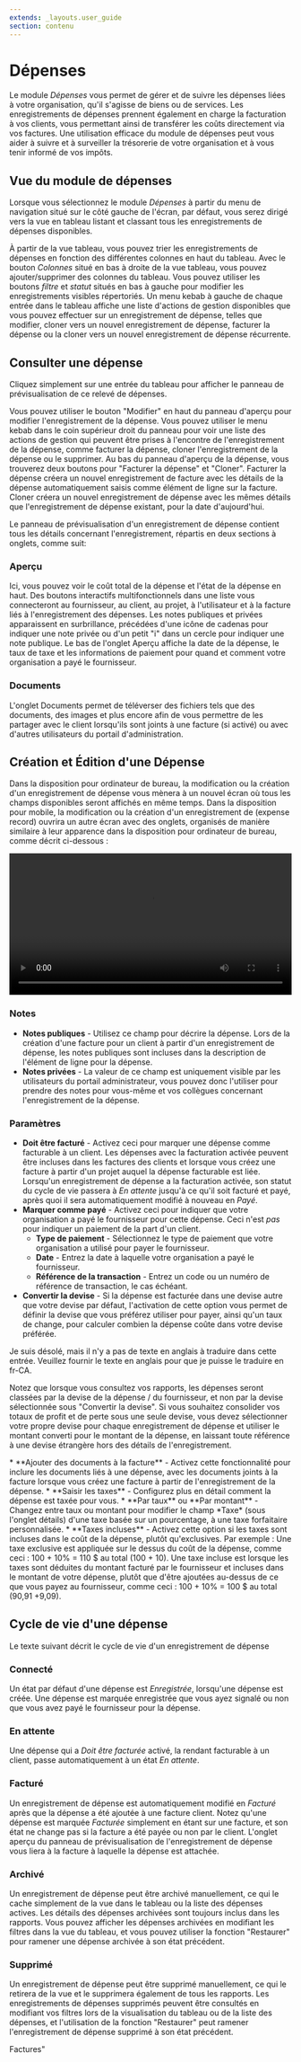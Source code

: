 ```yaml
---
extends: _layouts.user_guide
section: contenu
---
```


# Dépenses

Le module *Dépenses* vous permet de gérer et de suivre les dépenses liées à votre organisation, qu'il s'agisse de biens ou de services. Les enregistrements de dépenses prennent également en charge la facturation à vos clients, vous permettant ainsi de transférer les coûts directement via vos factures. Une utilisation efficace du module de dépenses peut vous aider à suivre et à surveiller la trésorerie de votre organisation et à vous tenir informé de vos impôts.

## Vue du module de dépenses
Lorsque vous sélectionnez le module *Dépenses* à partir du menu de navigation situé sur le côté gauche de l'écran, par défaut, vous serez dirigé vers la vue en tableau listant et classant tous les enregistrements de dépenses disponibles.

À partir de la vue tableau, vous pouvez trier les enregistrements de dépenses en fonction des différentes colonnes en haut du tableau. Avec le bouton *Colonnes* situé en bas à droite de la vue tableau, vous pouvez ajouter/supprimer des colonnes du tableau. Vous pouvez utiliser les boutons *filtre* et *statut* situés en bas à gauche pour modifier les enregistrements visibles répertoriés. Un menu kebab à gauche de chaque entrée dans le tableau affiche une liste d'actions de gestion disponibles que vous pouvez effectuer sur un enregistrement de dépense, telles que modifier, cloner vers un nouvel enregistrement de dépense, facturer la dépense ou la cloner vers un nouvel enregistrement de dépense récurrente.

## Consulter une dépense

Cliquez simplement sur une entrée du tableau pour afficher le panneau de prévisualisation de ce relevé de dépenses.

Vous pouvez utiliser le bouton "Modifier" en haut du panneau d'aperçu pour modifier l'enregistrement de la dépense. Vous pouvez utiliser le menu kebab dans le coin supérieur droit du panneau pour voir une liste des actions de gestion qui peuvent être prises à l'encontre de l'enregistrement de la dépense, comme facturer la dépense, cloner l'enregistrement de la dépense ou le supprimer. Au bas du panneau d'aperçu de la dépense, vous trouverez deux boutons pour "Facturer la dépense" et "Cloner". Facturer la dépense créera un nouvel enregistrement de facture avec les détails de la dépense automatiquement saisis comme élément de ligne sur la facture. Cloner créera un nouvel enregistrement de dépense avec les mêmes détails que l'enregistrement de dépense existant, pour la date d'aujourd'hui.

Le panneau de prévisualisation d'un enregistrement de dépense contient tous les détails concernant l'enregistrement, répartis en deux sections à onglets, comme suit:

### Aperçu

Ici, vous pouvez voir le coût total de la dépense et l'état de la dépense en haut. Des boutons interactifs multifonctionnels dans une liste vous connecteront au fournisseur, au client, au projet, à l'utilisateur et à la facture liés à l'enregistrement des dépenses. Les notes publiques et privées apparaissent en surbrillance, précédées d'une icône de cadenas pour indiquer une note privée ou d'un petit "i" dans un cercle pour indiquer une note publique. Le bas de l'onglet Aperçu affiche la date de la dépense, le taux de taxe et les informations de paiement pour quand et comment votre organisation a payé le fournisseur.

### Documents
L'onglet Documents permet de téléverser des fichiers tels que des documents, des images et plus encore afin de vous permettre de les partager avec le client lorsqu'ils sont joints à une facture (si activé) ou avec d'autres utilisateurs du portail d'administration.

## Création et Édition d'une Dépense

Dans la disposition pour ordinateur de bureau, la modification ou la création d'un enregistrement de dépense vous mènera à un nouvel écran où tous les champs disponibles seront affichés en même temps. Dans la disposition pour mobile, la modification ou la création d'un enregistrement de (expense record) ouvrira un autre écran avec des onglets, organisés de manière similaire à leur apparence dans la disposition pour ordinateur de bureau, comme décrit ci-dessous :

<video width="100%" controls>
  <source src="/assets/videos/expenses/create_expense.mp4" type="video/mp4">
Votre navigateur ne supporte pas la balise vidéo.
</video>



### Notes

* **Notes publiques** - Utilisez ce champ pour décrire la dépense. Lors de la création d'une facture pour un client à partir d'un enregistrement de dépense, les notes publiques sont incluses dans la description de l'élément de ligne pour la dépense.
* **Notes privées** - La valeur de ce champ est uniquement visible par les utilisateurs du portail administrateur, vous pouvez donc l'utiliser pour prendre des notes pour vous-même et vos collègues concernant l'enregistrement de la dépense.

### Paramètres

* **Doit être facturé** - Activez ceci pour marquer une dépense comme facturable à un client. Les dépenses avec la facturation activée peuvent être incluses dans les factures des clients et lorsque vous créez une facture à partir d'un projet auquel la dépense facturable est liée. Lorsqu'un enregistrement de dépense a la facturation activée, son statut du cycle de vie passera à *En attente* jusqu'à ce qu'il soit facturé et payé, après quoi il sera automatiquement modifié à nouveau en *Payé*.
* **Marquer comme payé** - Activez ceci pour indiquer que votre organisation a payé le fournisseur pour cette dépense. Ceci n'est *pas* pour indiquer un paiement de la part d'un client.
  * **Type de paiement** - Sélectionnez le type de paiement que votre organisation a utilisé pour payer le fournisseur.
  * **Date** - Entrez la date à laquelle votre organisation a payé le fournisseur.
  * **Référence de la transaction** - Entrez un code ou un numéro de référence de transaction, le cas échéant.
* **Convertir la devise** - Si la dépense est facturée dans une devise autre que votre devise par défaut, l'activation de cette option vous permet de définir la devise que vous préférez utiliser pour payer, ainsi qu'un taux de change, pour calculer combien la dépense coûte dans votre devise préférée.

Je suis désolé, mais il n'y a pas de texte en anglais à traduire dans cette entrée. Veuillez fournir le texte en anglais pour que je puisse le traduire en fr-CA.

Notez que lorsque vous consultez vos rapports, les dépenses seront classées par la devise de la dépense / du fournisseur, et non par la devise sélectionnée sous "Convertir la devise". Si vous souhaitez consolider vos totaux de profit et de perte sous une seule devise, vous devez sélectionner votre propre devise pour chaque enregistrement de dépense et utiliser le montant converti pour le montant de la dépense, en laissant toute référence à une devise étrangère hors des détails de l'enregistrement.

</x-warning>
* **Ajouter des documents à la facture** - Activez cette fonctionnalité pour inclure les documents liés à une dépense, avec les documents joints à la facture lorsque vous créez une facture à partir de l'enregistrement de la dépense.
* **Saisir les taxes** - Configurez plus en détail comment la dépense est taxée pour vous.
  * **Par taux** ou **Par montant** - Changez entre taux ou montant pour modifier le champ *Taxe* (sous l'onglet détails) d'une taxe basée sur un pourcentage, à une taxe forfaitaire personnalisée.
  * **Taxes incluses** - Activez cette option si les taxes sont incluses dans le coût de la dépense, plutôt qu'exclusives. Par exemple : Une taxe exclusive est appliquée sur le dessus du coût de la dépense, comme ceci : 100 + 10% = 110 $ au total (100 + 10). Une taxe incluse est lorsque les taxes sont déduites du montant facturé par le fournisseur et incluses dans le montant de votre dépense, plutôt que d'être ajoutées au-dessus de ce que vous payez au fournisseur, comme ceci : 100 + 10% = 100 $ au total (90,91 +9,09).

## Cycle de vie d'une dépense

Le texte suivant décrit le cycle de vie d'un enregistrement de dépense

### Connecté

Un état par défaut d'une dépense est *Enregistrée*, lorsqu'une dépense est créée. Une dépense est marquée enregistrée que vous ayez signalé ou non que vous avez payé le fournisseur pour la dépense.

### En attente

Une dépense qui a *Doit être facturée* activé, la rendant facturable à un client, passe automatiquement à un état *En attente*.

### Facturé

Un enregistrement de dépense est automatiquement modifié en *Facturé* après que la dépense a été ajoutée à une facture client. Notez qu'une dépense est marquée *Facturée* simplement en étant sur une facture, et son état ne change pas si la facture a été payée ou non par le client. L'onglet aperçu du panneau de prévisualisation de l'enregistrement de dépense vous liera à la facture à laquelle la dépense est attachée.

### Archivé

Un enregistrement de dépense peut être archivé manuellement, ce qui le cache simplement de la vue dans le tableau ou la liste des dépenses actives. Les détails des dépenses archivées sont toujours inclus dans les rapports. Vous pouvez afficher les dépenses archivées en modifiant les filtres dans la vue du tableau, et vous pouvez utiliser la fonction "Restaurer" pour ramener une dépense archivée à son état précédent.

### Supprimé

Un enregistrement de dépense peut être supprimé manuellement, ce qui le retirera de la vue et le supprimera également de tous les rapports. Les enregistrements de dépenses supprimés peuvent être consultés en modifiant vos filtres lors de la visualisation du tableau ou de la liste des dépenses, et l'utilisation de la fonction "Restaurer" peut ramener l'enregistrement de dépense supprimé à son état précédent.

<x-next url=/docs/invoices>Factures</x-next>"

